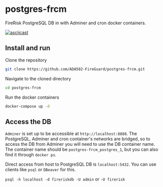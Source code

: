 # postgres-frcm
FireRisk PostgreSQL DB in with Adminer and cron docker containers.

[![asciicast](https://asciinema.org/a/Tj6yaKyhoSi8CoJ3zvzT26ZsH.svg)](https://asciinema.org/a/Tj6yaKyhoSi8CoJ3zvzT26ZsH)

## Install and run

Clone the repository

```bash
git clone https://github.com/ADA502-FireGuard/postgres-frcm.git
```

Navigate to the cloned directory

```bash
cd postgres-frcm
```

Run the docker containers

```bash
docker-compose up -d
```

## Access the DB
`Adminer` is set up to be accessible at `http://localhost:8888`. The PostgreSQL, Adminer and cron container's networks are bridged, so to access the DB from Adminer you will need to use the DB container name. The container name should be `postgres-frcm_postgres_1`, but you can also find it through `docker ps`. 

Direct access from host to PostgreSQL DB is `localhost:5432`. You can use clients like `psql` or `DBeaver` for this. 

`psql -h localhost -d fireriskdb -U admin` or `-U firerisk`
